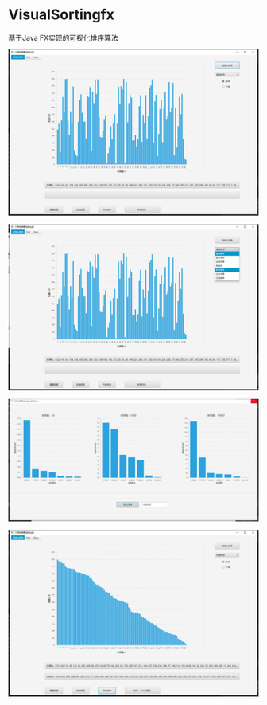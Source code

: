 # VisualSortingfx
基于Java FX实现的可视化排序算法


![首页](https://github.com/yanzhao77/VisualSortingfx/blob/main/src/resouces/image/%E9%A6%96%E9%A1%B5.png)

![排序方式](https://github.com/yanzhao77/VisualSortingfx/blob/main/src/resouces/image/%E6%8E%92%E5%BA%8F%E6%96%B9%E5%BC%8F.png)

![自定义排序](https://github.com/yanzhao77/VisualSortingfx/blob/main/src/resouces/image/%E8%87%AA%E5%AE%9A%E4%B9%89%E6%8E%92%E5%BA%8F9.png)

![排序完成](https://github.com/yanzhao77/VisualSortingfx/blob/main/src/resouces/image/%E6%8E%92%E5%BA%8F%E5%AE%8C%E6%88%906.png)

